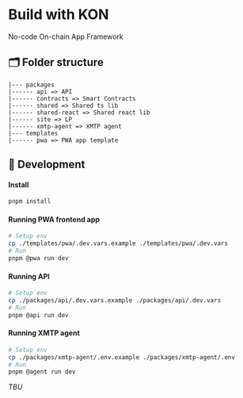 # Build with KON

No-code On-chain App Framework

## 🗂️ Folder structure

```
|--- packages
|------ api => API
|------ contracts => Smart Contracts
|------ shared => Shared ts lib
|------ shared-react => Shared react lib
|------ site => LP
|------ xmtp-agent => XMTP agent
|--- templates
|------ pwa => PWA app template
```

## 🚀 Development

#### Install

```bash
pnpm install
```

#### Running PWA frontend app

```bash
# Setup env
cp ./templates/pwa/.dev.vars.example ./templates/pwa/.dev.vars
# Run
pnpm @pwa run dev
```

#### Running API

```bash
# Setup env
cp ./packages/api/.dev.vars.example ./packages/api/.dev.vars
# Run
pnpm @api run dev
```

#### Running XMTP agent

```bash
# Setup env
cp ./packages/xmtp-agent/.env.example ./packages/xmtp-agent/.env
# Run
pnpm @agent run dev
```


_TBU_

